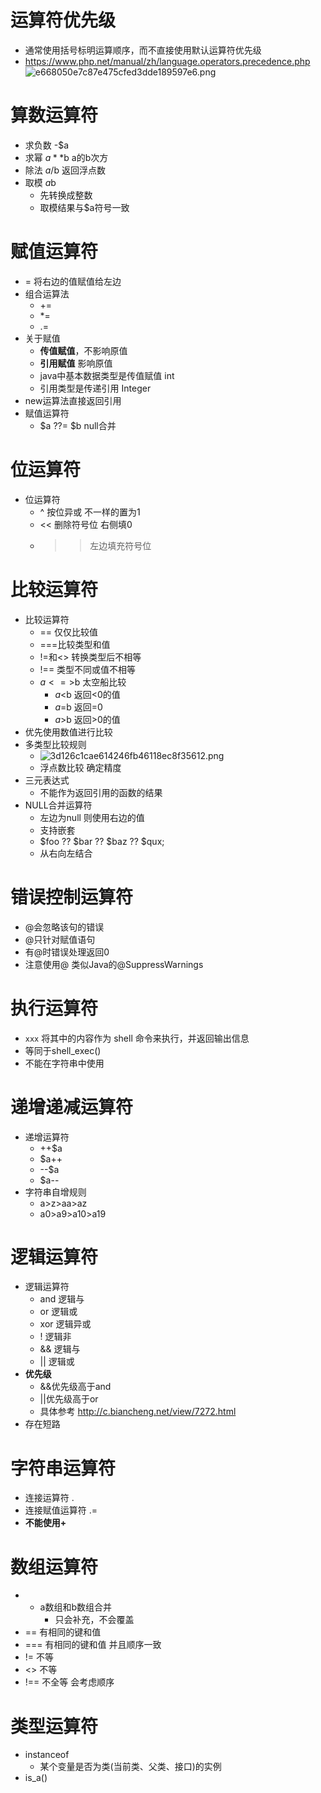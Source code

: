 # 运算符优先级
* 通常使用括号标明运算顺序，而不直接使用默认运算符优先级
* https://www.php.net/manual/zh/language.operators.precedence.php
  ![e668050e7c87e475cfed3dde189597e6.png](evernotecid://BA026592-005A-499F-87F9-6442AACEC50A/appyinxiangcom/23649234/ENResource/p117)

# 算数运算符
* 求负数 -$a
* 求幂 $a**$b a的b次方
* 除法 $a/$b 返回浮点数
* 取模 $a%$b
    * 先转换成整数
    * 取模结果与$a符号一致

# 赋值运算符
* = 将右边的值赋值给左边
* 组合运算法
    * +=
    * *=
    * .=
* 关于赋值
    * **传值赋值**，不影响原值
    * **引用赋值** 影响原值
    * java中基本数据类型是传值赋值 int
    * 引用类型是传递引用 Integer
* new运算法直接返回引用
* 赋值运算符
    * $a ??= $b null合并

# 位运算符
* 位运算符
    * ^ 按位异或 不一样的置为1
    * << 删除符号位 右侧填0
    * >> 左边填充符号位

# 比较运算符
* 比较运算符
    * == 仅仅比较值
    * ===比较类型和值
    * !=和<> 转换类型后不相等
    * !==  类型不同或值不相等
    * $a<=>$b 太空船比较
        * $a<$b 返回<0的值
        * $a=$b 返回=0
        * $a>$b 返回>0的值
* 优先使用数值进行比较
* 多类型比较规则
    * ![3d126c1cae614246fb46118ec8f35612.png](evernotecid://BA026592-005A-499F-87F9-6442AACEC50A/appyinxiangcom/23649234/ENResource/p118)
    * 浮点数比较 确定精度
* 三元表达式
    * 不能作为返回引用的函数的结果
* NULL合并运算符
    * 左边为null 则使用右边的值
    * 支持嵌套
    * $foo ?? $bar ?? $baz ?? $qux;
    * 从右向左结合

# 错误控制运算符
* @会忽略该句的错误
* @只针对赋值语句
* 有@时错误处理返回0
* 注意使用@  类似Java的@SuppressWarnings

# 执行运算符
* `xxx` 将其中的内容作为 shell 命令来执行，并返回输出信息
* 等同于shell_exec()
* 不能在字符串中使用

# 递增递减运算符
* 递增运算符
    * ++$a
    * $a++
    * --$a
    * $a--
* 字符串自增规则
    * a>z>aa>az
    * a0>a9>a10>a19

# 逻辑运算符
* 逻辑运算符
    * and 逻辑与
    * or 逻辑或
    * xor 逻辑异或
    * ! 逻辑非
    * && 逻辑与
    * || 逻辑或
* **优先级**
    * &&优先级高于and
    * ||优先级高于or
    * 具体参考 http://c.biancheng.net/view/7272.html
* 存在短路

# 字符串运算符
* 连接运算符 .
* 连接赋值运算符 .=
* **不能使用+**

# 数组运算符
* + a数组和b数组合并
    * 只会补充，不会覆盖
* == 有相同的键和值
* === 有相同的键和值 并且顺序一致
* != 不等
* <> 不等
* !== 不全等 会考虑顺序

# 类型运算符
* instanceof
    * 某个变量是否为类(当前类、父类、接口)的实例
* is_a() 
